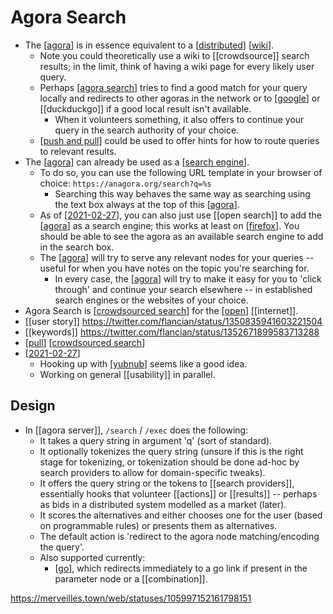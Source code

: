 # Agora Search

- The [[agora]] is in essence equivalent to a [[distributed]] [[wiki]]. 
  - Note you could theoretically use a wiki to [[crowdsource]] search results; in the limit, think of having a wiki page for every likely user query.
  - Perhaps [[agora search]] tries to find a good match for your query locally and redirects to other agoras in the network or to [[google]] or [[duckduckgo]] if a good local result isn't available. 
    - When it volunteers something, it also offers to continue your query in the search authority of your choice.
  - [[push and pull]] could be used to offer hints for how to route queries to relevant results.
- The [[agora]] can already be used as a [[search engine]].
  - To do so, you can use the following URL template in your browser of choice: ```https://anagora.org/search?q=%s```
    - Searching this way behaves the same way as searching using the text box always at the top of this [[agora]].
  - As of [[2021-02-27]], you can also just use [[open search]] to add the [[agora]] as a search engine; this works at least on [[firefox]]. You should be able to see the agora as an available search engine to add in the search box.
  - The [[agora]] will try to serve any relevant nodes for your queries -- useful for when you have notes on the topic you're searching for.
    - In every case, the [[agora]] will try to make it easy for you to 'click through' and continue your search elsewhere -- in established search engines or the websites of your choice.
- Agora Search is [[crowdsourced search]] for the [[open]] [[internet]].
- [[user story]] https://twitter.com/flancian/status/1350835941603221504
- [[keywords]] https://twitter.com/flancian/status/1352671899583713288
- [[pull]] [[crowdsourced search]]
- [[2021-02-27]]
  - Hooking up with [[yubnub]] seems like a good idea.
  - Working on general [[usability]] in parallel.

## Design
- In [[agora server]], `/search` / `/exec` does the following:
  - It takes a query string in argument 'q' (sort of standard).
  - It optionally tokenizes the query string (unsure if this is the right stage for tokenizing, or tokenization should be done ad-hoc by search providers to allow for domain-specific tweaks).
  - It offers the query string or the tokens to [[search providers]], essentially hooks that volunteer [[actions]] or [[results]] -- perhaps as bids in a distributed system modelled as a market (later).
  - It scores the alternatives and either chooses one for the user (based on programmable rules) or presents them as alternatives.
  - The default action is 'redirect to the agora node matching/encoding the query'.
  - Also supported currently: 
    - [[go]], which redirects immediately to a go link if present in the parameter node or a [[combination]].

https://merveilles.town/web/statuses/105997152161798151

[//begin]: # "Autogenerated link references for markdown compatibility"
[agora]: agora "Agora"
[distributed]: distributed "Distributed"
[wiki]: wiki "Wiki"
[agora search]: agora-search "Agora Search"
[google]: google "Google"
[push and pull]: push-and-pull "Push and Pull"
[search engine]: search-engine "Search Engine"
[2021-02-27]: journal/2021-02-27 "2021-02-27"
[firefox]: firefox "Firefox"
[crowdsourced search]: crowdsourced-search "Crowdsourced Search"
[open]: open "Open"
[pull]: pull "Pull"
[yubnub]: yubnub "Yubnub"
[go]: go "Go"
[//end]: # "Autogenerated link references"